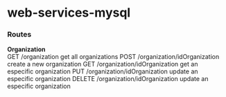 # web-services-mysql



### Routes

**Organization**  
GET /organization get all organizations 
POST /organization/idOrganization create a new organization 
GET /organization/idOrganization get an especific organization 
PUT /organization/idOrganization  update an especific organization 
DELETE /organization/idOrganization  update an especific organization
